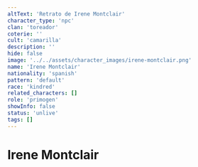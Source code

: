 ```yaml
---
altText: 'Retrato de Irene Montclair'
character_type: 'npc'
clan: 'toreador'
coterie: ''
cult: 'camarilla'
description: ''
hide: false
image: '../../assets/character_images/irene-montclair.png'
name: 'Irene Montclair'
nationality: 'spanish'
pattern: 'default'
race: 'kindred'
related_characters: []
role: 'primogen'
showInfo: false
status: 'unlive'
tags: []
---
```


# Irene Montclair
